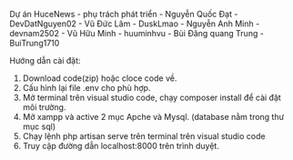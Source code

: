 Dự án HuceNews - phụ trách phát triển - Nguyễn Quốc Đạt - DevDatNguyen02
                                      - Vũ Đức Lâm - DuskLmao
                                      - Nguyễn Anh Minh - devnam2502
                                      - Vũ Hữu Minh - huuminhvu
                                      - Bùi Đăng quang Trung -BuiTrung1710

Hướng dẫn cài đặt: 
1. Download code(zip) hoặc cloce code về.
2. Cấu hình lại file .env cho phù hợp.
3. Mở terminal trên visual studio code, chạy composer install để cài đặt môi trường.
4. Mở xampp và active 2 mục Apche và Mysql. (database nằm trong thư mục sql)
5. Chạy lệnh php artisan serve trên terminal trên visual studio code
6. Truy cập đường dẫn localhost:8000 trên trình duyệt.
